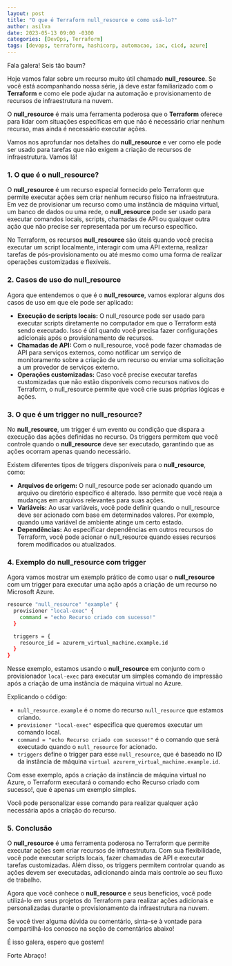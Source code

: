 ```yaml
---
layout: post
title: "O que é Terraform null_resource e como usá-lo?"
author: asilva
date: 2023-05-13 09:00 -0300
categories: [DevOps, Terraform]
tags: [devops, terraform, hashicorp, automacao, iac, cicd, azure]
---
```


Fala galera! Seis tão baum?

Hoje vamos falar sobre um recurso muito útil chamado **null_resource**. Se você está acompanhando nossa série, já deve estar familiarizado com o **Terraform** e como ele pode ajudar na automação e provisionamento de recursos de infraestrutura na nuvem. 

O **null_resource** é mais uma ferramenta poderosa que o **Terraform** oferece para lidar com situações específicas em que não é necessário criar nenhum recurso, mas ainda é necessário executar ações.

Vamos nos aprofundar nos detalhes do **null_resource** e ver como ele pode ser usado para tarefas que não exigem a criação de recursos de infraestrutura. Vamos lá!

### **1. O que é o null_resource?**

O **null_resource** é um recurso especial fornecido pelo Terraform que permite executar ações sem criar nenhum recurso físico na infraestrutura. Em vez de provisionar um recurso como uma instância de máquina virtual, um banco de dados ou uma rede, o **null_resource** pode ser usado para executar comandos locais, scripts, chamadas de API ou qualquer outra ação que não precise ser representada por um recurso específico.

No Terraform, os recursos **null_resource** são úteis quando você precisa executar um script localmente, interagir com uma API externa, realizar tarefas de pós-provisionamento ou até mesmo como uma forma de realizar operações customizadas e flexíveis.

### **2. Casos de uso do null_resource**

Agora que entendemos o que é o **null_resource**, vamos explorar alguns dos casos de uso em que ele pode ser aplicado:

- **Execução de scripts locais:** O null_resource pode ser usado para executar scripts diretamente no computador em que o Terraform está sendo executado. Isso é útil quando você precisa fazer configurações adicionais após o provisionamento de recursos.
- **Chamadas de API:** Com o null_resource, você pode fazer chamadas de API para serviços externos, como notificar um serviço de monitoramento sobre a criação de um recurso ou enviar uma solicitação a um provedor de serviços externo.
- **Operações customizadas:** Caso você precise executar tarefas customizadas que não estão disponíveis como recursos nativos do Terraform, o null_resource permite que você crie suas próprias lógicas e ações.

### **3. O que é um trigger no null_resource?**

No **null_resource**, um trigger é um evento ou condição que dispara a execução das ações definidas no recurso. Os triggers permitem que você controle quando o **null_resource** deve ser executado, garantindo que as ações ocorram apenas quando necessário.

Existem diferentes tipos de triggers disponíveis para o **null_resource**, como:

- **Arquivos de origem:** O null_resource pode ser acionado quando um arquivo ou diretório específico é alterado. Isso permite que você reaja a mudanças em arquivos relevantes para suas ações.
- **Variáveis:** Ao usar variáveis, você pode definir quando o null_resource deve ser acionado com base em determinados valores. Por exemplo, quando uma variável de ambiente atinge um certo estado.
- **Dependências:** Ao especificar dependências em outros recursos do Terraform, você pode acionar o null_resource quando esses recursos forem modificados ou atualizados.

### **4. Exemplo do null_resource com trigger**

Agora vamos mostrar um exemplo prático de como usar o **null_resource** com um trigger para executar uma ação após a criação de um recurso no Microsoft Azure.

````bash
resource "null_resource" "example" {
  provisioner "local-exec" {
    command = "echo Recurso criado com sucesso!"
  }

  triggers = {
    resource_id = azurerm_virtual_machine.example.id
  }
}
````

Nesse exemplo, estamos usando o **null_resource** em conjunto com o provisionador `local-exec` para executar um simples comando de impressão após a criação de uma instância de máquina virtual no Azure.

Explicando o código:

- `null_resource.example` é o nome do recurso `null_resource` que estamos criando.
- `provisioner "local-exec"` especifica que queremos executar um comando local.
- `command = "echo Recurso criado com sucesso!"` é o comando que será executado quando o `null_resource` for acionado.
- `triggers` define o trigger para esse `null_resource`, que é baseado no ID da instância de máquina `virtual azurerm_virtual_machine.example.id`.

Com esse exemplo, após a criação da instância de máquina virtual no Azure, o Terraform executará o comando echo Recurso criado com sucesso!, que é apenas um exemplo simples. 

Você pode personalizar esse comando para realizar qualquer ação necessária após a criação do recurso.

### **5. Conclusão**

O **null_resource** é uma ferramenta poderosa no Terraform que permite executar ações sem criar recursos de infraestrutura. Com sua flexibilidade, você pode executar scripts locais, fazer chamadas de API e executar tarefas customizadas. Além disso, os triggers permitem controlar quando as ações devem ser executadas, adicionando ainda mais controle ao seu fluxo de trabalho.

Agora que você conhece o **null_resource** e seus benefícios, você pode utilizá-lo em seus projetos do Terraform para realizar ações adicionais e personalizadas durante o provisionamento da infraestrutura na nuvem.

Se você tiver alguma dúvida ou comentário, sinta-se à vontade para compartilhá-los conosco na seção de comentários abaixo!

É isso galera, espero que gostem!

Forte Abraço!
